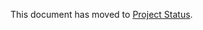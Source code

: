 This document has moved to [Project Status](http://docs.crashpad.googlecode.com/git/doc/status.html).